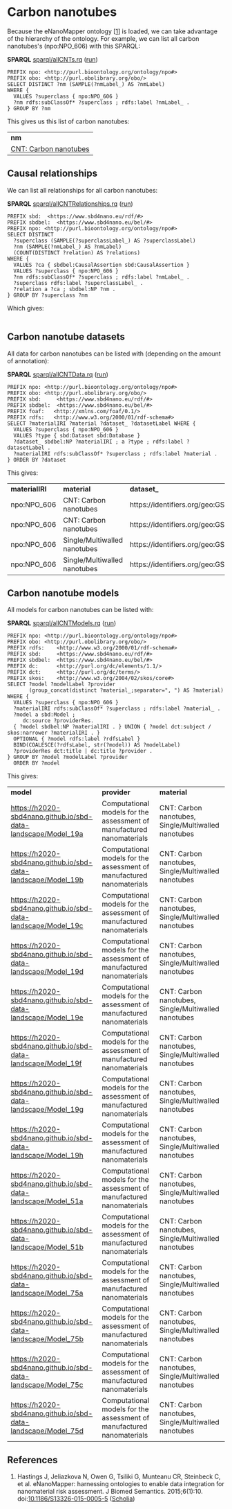 <!--- THIS FILE IS AUTOGENERATED. DO NOT EDIT IT. -->

# Carbon nanotubes

Because the eNanoMapper ontology [<a href="#citeref1">1</a>] is loaded, we can take advantage of the
hierarchy of the ontology. For example, we can list all <a name="tp1">carbon nanotubes</a>'s (npo:NPO_606)
with this SPARQL:

**SPARQL** [sparql/allCNTs.rq](sparql/allCNTs.code.html) ([run](https://sbd4nanolandscape.rdf.bigcat-bioinformatics.org/?q=PREFIX%20npo%3A%20%3Chttp%3A%2F%2Fpurl.bioontology.org%2Fontology%2Fnpo%23%3E%0APREFIX%20obo%3A%20%3Chttp%3A%2F%2Fpurl.obolibrary.org%2Fobo%2F%3E%0A%0ASELECT%20DISTINCT%20%3Fnm%20%28SAMPLE%28%3FnmLabel_%29%20AS%20%3FnmLabel%29%0AWHERE%20%7B%0A%20%20VALUES%20%3Fsuperclass%20%7B%20npo%3ANPO_606%20%7D%0A%20%20%3Fnm%20rdfs%3AsubClassOf*%20%3Fsuperclass%20%3B%20rdfs%3Alabel%20%3FnmLabel_%20.%0A%7D%20GROUP%20BY%20%3Fnm%0A))
```sparql
PREFIX npo: <http://purl.bioontology.org/ontology/npo#>
PREFIX obo: <http://purl.obolibrary.org/obo/>
SELECT DISTINCT ?nm (SAMPLE(?nmLabel_) AS ?nmLabel)
WHERE {
  VALUES ?superclass { npo:NPO_606 }
  ?nm rdfs:subClassOf* ?superclass ; rdfs:label ?nmLabel_ .
} GROUP BY ?nm
```

This gives us this list of carbon nanotubes:

<table>
  <tr>
    <td><b>nm</b></td>
  </tr>
  <tr>
    <td><a href="http://purl.bioontology.org/ontology/npo#NPO_606">CNT: Carbon nanotubes</a></td>
  </tr>
</table>

## Causal relationships

We can list all relationships for all carbon nanotubes:

**SPARQL** [sparql/allCNTRelationships.rq](sparql/allCNTRelationships.code.html) ([run](https://sbd4nanolandscape.rdf.bigcat-bioinformatics.org/?q=PREFIX%20sbd%3A%20%20%3Chttps%3A%2F%2Fwww.sbd4nano.eu%2Frdf%2F%23%3E%0APREFIX%20sbdbel%3A%20%20%3Chttps%3A%2F%2Fwww.sbd4nano.eu%2Fbel%2F%23%3E%0APREFIX%20npo%3A%20%3Chttp%3A%2F%2Fpurl.bioontology.org%2Fontology%2Fnpo%23%3E%0A%0ASELECT%20DISTINCT%0A%20%20%3Fsuperclass%20%28SAMPLE%28%3FsuperclassLabel_%29%20AS%20%3FsuperclassLabel%29%0A%20%20%3Fnm%20%28SAMPLE%28%3FnmLabel_%29%20AS%20%3FnmLabel%29%0A%20%20%28COUNT%28DISTINCT%20%3Frelation%29%20AS%20%3Frelations%29%0AWHERE%20%7B%0A%20%20VALUES%20%3Fca%20%7B%20sbdbel%3ACausalAssertion%20sbd%3ACausalAssertion%20%7D%0A%20%20VALUES%20%3Fsuperclass%20%7B%20npo%3ANPO_606%20%7D%0A%20%20%3Fnm%20rdfs%3AsubClassOf*%20%3Fsuperclass%20%3B%20rdfs%3Alabel%20%3FnmLabel_%20.%0A%20%20%3Fsuperclass%20rdfs%3Alabel%20%3FsuperclassLabel_%20.%0A%20%20%3Frelation%20a%20%3Fca%20%3B%20sbdbel%3ANP%20%3Fnm%20.%0A%7D%20GROUP%20BY%20%3Fsuperclass%20%3Fnm%0A))
```sparql
PREFIX sbd:  <https://www.sbd4nano.eu/rdf/#>
PREFIX sbdbel:  <https://www.sbd4nano.eu/bel/#>
PREFIX npo: <http://purl.bioontology.org/ontology/npo#>
SELECT DISTINCT
  ?superclass (SAMPLE(?superclassLabel_) AS ?superclassLabel)
  ?nm (SAMPLE(?nmLabel_) AS ?nmLabel)
  (COUNT(DISTINCT ?relation) AS ?relations)
WHERE {
  VALUES ?ca { sbdbel:CausalAssertion sbd:CausalAssertion }
  VALUES ?superclass { npo:NPO_606 }
  ?nm rdfs:subClassOf* ?superclass ; rdfs:label ?nmLabel_ .
  ?superclass rdfs:label ?superclassLabel_ .
  ?relation a ?ca ; sbdbel:NP ?nm .
} GROUP BY ?superclass ?nm
```

Which gives:

<table>
  <tr>
  </tr>
</table>

## Carbon nanotube datasets

All data for carbon nanotubes can be listed with (depending on the amount of annotation):

**SPARQL** [sparql/allCNTData.rq](sparql/allCNTData.code.html) ([run](https://sbd4nanolandscape.rdf.bigcat-bioinformatics.org/?q=PREFIX%20npo%3A%20%3Chttp%3A%2F%2Fpurl.bioontology.org%2Fontology%2Fnpo%23%3E%0APREFIX%20obo%3A%20%3Chttp%3A%2F%2Fpurl.obolibrary.org%2Fobo%2F%3E%0APREFIX%20sbd%3A%20%20%20%20%20%3Chttps%3A%2F%2Fwww.sbd4nano.eu%2Frdf%2F%23%3E%0APREFIX%20sbdbel%3A%20%20%3Chttps%3A%2F%2Fwww.sbd4nano.eu%2Fbel%2F%23%3E%0APREFIX%20foaf%3A%20%20%20%3Chttp%3A%2F%2Fxmlns.com%2Ffoaf%2F0.1%2F%3E%20%0APREFIX%20rdfs%3A%20%20%20%3Chttp%3A%2F%2Fwww.w3.org%2F2000%2F01%2Frdf-schema%23%3E%20%0A%0ASELECT%20%3FmaterialIRI%20%3Fmaterial%20%3Fdataset_%20%3FdatasetLabel%20WHERE%20%7B%0A%20%20VALUES%20%3Fsuperclass%20%7B%20npo%3ANPO_606%20%7D%0A%20%20VALUES%20%3Ftype%20%7B%20sbd%3ADataset%20sbd%3ADatabase%20%7D%0A%20%20%3Fdataset_%20sbdbel%3ANP%20%3FmaterialIRI%20%3B%20a%20%3Ftype%20%3B%20rdfs%3Alabel%20%3FdatasetLabel%20.%0A%20%20%3FmaterialIRI%20rdfs%3AsubClassOf*%20%3Fsuperclass%20%3B%20rdfs%3Alabel%20%3Fmaterial%20.%0A%7D%20ORDER%20BY%20%3Fdataset%0A))
```sparql
PREFIX npo: <http://purl.bioontology.org/ontology/npo#>
PREFIX obo: <http://purl.obolibrary.org/obo/>
PREFIX sbd:     <https://www.sbd4nano.eu/rdf/#>
PREFIX sbdbel:  <https://www.sbd4nano.eu/bel/#>
PREFIX foaf:   <http://xmlns.com/foaf/0.1/> 
PREFIX rdfs:   <http://www.w3.org/2000/01/rdf-schema#> 
SELECT ?materialIRI ?material ?dataset_ ?datasetLabel WHERE {
  VALUES ?superclass { npo:NPO_606 }
  VALUES ?type { sbd:Dataset sbd:Database }
  ?dataset_ sbdbel:NP ?materialIRI ; a ?type ; rdfs:label ?datasetLabel .
  ?materialIRI rdfs:subClassOf* ?superclass ; rdfs:label ?material .
} ORDER BY ?dataset
```

This gives:

<table>
  <tr>
    <td><b>materialIRI</b></td>
    <td><b>material</b></td>
    <td><b>dataset_</b></td>
  </tr>
  <tr>
    <td>npo:NPO_606</td>
    <td>CNT: Carbon nanotubes</td>
    <td>https://identifiers.org/geo:GSE156660</td>
  </tr>
  <tr>
    <td>npo:NPO_606</td>
    <td>CNT: Carbon nanotubes</td>
    <td>https://identifiers.org/geo:GSE156666</td>
  </tr>
  <tr>
    <td>npo:NPO_606</td>
    <td>Single/Multiwalled nanotubes</td>
    <td>https://identifiers.org/geo:GSE156660</td>
  </tr>
  <tr>
    <td>npo:NPO_606</td>
    <td>Single/Multiwalled nanotubes</td>
    <td>https://identifiers.org/geo:GSE156666</td>
  </tr>
</table>

## Carbon nanotube models

All models for carbon nanotubes can be listed with:

**SPARQL** [sparql/allCNTModels.rq](sparql/allCNTModels.code.html) ([run](https://sbd4nanolandscape.rdf.bigcat-bioinformatics.org/?q=PREFIX%20npo%3A%20%3Chttp%3A%2F%2Fpurl.bioontology.org%2Fontology%2Fnpo%23%3E%0APREFIX%20obo%3A%20%3Chttp%3A%2F%2Fpurl.obolibrary.org%2Fobo%2F%3E%0APREFIX%20rdfs%3A%20%20%20%20%3Chttp%3A%2F%2Fwww.w3.org%2F2000%2F01%2Frdf-schema%23%3E%0APREFIX%20sbd%3A%20%20%20%20%20%3Chttps%3A%2F%2Fwww.sbd4nano.eu%2Frdf%2F%23%3E%0APREFIX%20sbdbel%3A%20%20%3Chttps%3A%2F%2Fwww.sbd4nano.eu%2Fbel%2F%23%3E%0APREFIX%20dc%3A%20%20%20%20%20%20%3Chttp%3A%2F%2Fpurl.org%2Fdc%2Felements%2F1.1%2F%3E%0APREFIX%20dct%3A%20%20%20%20%20%3Chttp%3A%2F%2Fpurl.org%2Fdc%2Fterms%2F%3E%0APREFIX%20skos%3A%20%20%20%20%3Chttp%3A%2F%2Fwww.w3.org%2F2004%2F02%2Fskos%2Fcore%23%3E%0ASELECT%20%3Fmodel%20%3FmodelLabel%20%3Fprovider%0A%20%20%20%20%20%20%20%28group_concat%28distinct%20%3Fmaterial_%3Bseparator%3D%22%2C%20%22%29%20AS%20%3Fmaterial%29%0AWHERE%20%7B%0A%20%20VALUES%20%3Fsuperclass%20%7B%20npo%3ANPO_606%20%7D%0A%20%20%3FmaterialIRI%20rdfs%3AsubClassOf*%20%3Fsuperclass%20%3B%20rdfs%3Alabel%20%3Fmaterial_%20.%0A%20%20%3Fmodel%20a%20sbd%3AModel%20%3B%0A%20%20%20%20%20dc%3Asource%20%3FproviderRes.%0A%20%20%7B%20%3Fmodel%20sbdbel%3ANP%20%3FmaterialIRI%20.%20%7D%20UNION%20%7B%20%3Fmodel%20dct%3Asubject%20%2F%20skos%3Anarrower%20%3FmaterialIRI%20.%20%7D%0A%20%20OPTIONAL%20%7B%20%3Fmodel%20rdfs%3Alabel%20%3FrdfsLabel%20%7D%0A%20%20BIND%28COALESCE%28%3FrdfsLabel%2C%20str%28%3Fmodel%29%29%20AS%20%3FmodelLabel%29%0A%20%20%3FproviderRes%20dct%3Atitle%20%7C%20dc%3Atitle%20%3Fprovider%20.%0A%7D%20GROUP%20BY%20%3Fmodel%20%3FmodelLabel%20%3Fprovider%0A%20%20ORDER%20BY%20%3Fmodel%0A))
```sparql
PREFIX npo: <http://purl.bioontology.org/ontology/npo#>
PREFIX obo: <http://purl.obolibrary.org/obo/>
PREFIX rdfs:    <http://www.w3.org/2000/01/rdf-schema#>
PREFIX sbd:     <https://www.sbd4nano.eu/rdf/#>
PREFIX sbdbel:  <https://www.sbd4nano.eu/bel/#>
PREFIX dc:      <http://purl.org/dc/elements/1.1/>
PREFIX dct:     <http://purl.org/dc/terms/>
PREFIX skos:    <http://www.w3.org/2004/02/skos/core#>
SELECT ?model ?modelLabel ?provider
       (group_concat(distinct ?material_;separator=", ") AS ?material)
WHERE {
  VALUES ?superclass { npo:NPO_606 }
  ?materialIRI rdfs:subClassOf* ?superclass ; rdfs:label ?material_ .
  ?model a sbd:Model ;
     dc:source ?providerRes.
  { ?model sbdbel:NP ?materialIRI . } UNION { ?model dct:subject / skos:narrower ?materialIRI . }
  OPTIONAL { ?model rdfs:label ?rdfsLabel }
  BIND(COALESCE(?rdfsLabel, str(?model)) AS ?modelLabel)
  ?providerRes dct:title | dc:title ?provider .
} GROUP BY ?model ?modelLabel ?provider
  ORDER BY ?model
```

This gives:

<table>
  <tr>
    <td><b>model</b></td>
    <td><b>provider</b></td>
    <td><b>material</b></td>
  </tr>
  <tr>
    <td><a href="https://h2020-sbd4nano.github.io/sbd-data-landscape/Model_19a">https://h2020-sbd4nano.github.io/sbd-data-landscape/Model_19a</a></td>
    <td>Computational models for the assessment of manufactured nanomaterials</td>
    <td>CNT: Carbon nanotubes, Single/Multiwalled nanotubes</td>
  </tr>
  <tr>
    <td><a href="https://h2020-sbd4nano.github.io/sbd-data-landscape/Model_19b">https://h2020-sbd4nano.github.io/sbd-data-landscape/Model_19b</a></td>
    <td>Computational models for the assessment of manufactured nanomaterials</td>
    <td>CNT: Carbon nanotubes, Single/Multiwalled nanotubes</td>
  </tr>
  <tr>
    <td><a href="https://h2020-sbd4nano.github.io/sbd-data-landscape/Model_19c">https://h2020-sbd4nano.github.io/sbd-data-landscape/Model_19c</a></td>
    <td>Computational models for the assessment of manufactured nanomaterials</td>
    <td>CNT: Carbon nanotubes, Single/Multiwalled nanotubes</td>
  </tr>
  <tr>
    <td><a href="https://h2020-sbd4nano.github.io/sbd-data-landscape/Model_19d">https://h2020-sbd4nano.github.io/sbd-data-landscape/Model_19d</a></td>
    <td>Computational models for the assessment of manufactured nanomaterials</td>
    <td>CNT: Carbon nanotubes, Single/Multiwalled nanotubes</td>
  </tr>
  <tr>
    <td><a href="https://h2020-sbd4nano.github.io/sbd-data-landscape/Model_19e">https://h2020-sbd4nano.github.io/sbd-data-landscape/Model_19e</a></td>
    <td>Computational models for the assessment of manufactured nanomaterials</td>
    <td>CNT: Carbon nanotubes, Single/Multiwalled nanotubes</td>
  </tr>
  <tr>
    <td><a href="https://h2020-sbd4nano.github.io/sbd-data-landscape/Model_19f">https://h2020-sbd4nano.github.io/sbd-data-landscape/Model_19f</a></td>
    <td>Computational models for the assessment of manufactured nanomaterials</td>
    <td>CNT: Carbon nanotubes, Single/Multiwalled nanotubes</td>
  </tr>
  <tr>
    <td><a href="https://h2020-sbd4nano.github.io/sbd-data-landscape/Model_19g">https://h2020-sbd4nano.github.io/sbd-data-landscape/Model_19g</a></td>
    <td>Computational models for the assessment of manufactured nanomaterials</td>
    <td>CNT: Carbon nanotubes, Single/Multiwalled nanotubes</td>
  </tr>
  <tr>
    <td><a href="https://h2020-sbd4nano.github.io/sbd-data-landscape/Model_19h">https://h2020-sbd4nano.github.io/sbd-data-landscape/Model_19h</a></td>
    <td>Computational models for the assessment of manufactured nanomaterials</td>
    <td>CNT: Carbon nanotubes, Single/Multiwalled nanotubes</td>
  </tr>
  <tr>
    <td><a href="https://h2020-sbd4nano.github.io/sbd-data-landscape/Model_51a">https://h2020-sbd4nano.github.io/sbd-data-landscape/Model_51a</a></td>
    <td>Computational models for the assessment of manufactured nanomaterials</td>
    <td>CNT: Carbon nanotubes, Single/Multiwalled nanotubes</td>
  </tr>
  <tr>
    <td><a href="https://h2020-sbd4nano.github.io/sbd-data-landscape/Model_51b">https://h2020-sbd4nano.github.io/sbd-data-landscape/Model_51b</a></td>
    <td>Computational models for the assessment of manufactured nanomaterials</td>
    <td>CNT: Carbon nanotubes, Single/Multiwalled nanotubes</td>
  </tr>
  <tr>
    <td><a href="https://h2020-sbd4nano.github.io/sbd-data-landscape/Model_75a">https://h2020-sbd4nano.github.io/sbd-data-landscape/Model_75a</a></td>
    <td>Computational models for the assessment of manufactured nanomaterials</td>
    <td>CNT: Carbon nanotubes, Single/Multiwalled nanotubes</td>
  </tr>
  <tr>
    <td><a href="https://h2020-sbd4nano.github.io/sbd-data-landscape/Model_75b">https://h2020-sbd4nano.github.io/sbd-data-landscape/Model_75b</a></td>
    <td>Computational models for the assessment of manufactured nanomaterials</td>
    <td>CNT: Carbon nanotubes, Single/Multiwalled nanotubes</td>
  </tr>
  <tr>
    <td><a href="https://h2020-sbd4nano.github.io/sbd-data-landscape/Model_75c">https://h2020-sbd4nano.github.io/sbd-data-landscape/Model_75c</a></td>
    <td>Computational models for the assessment of manufactured nanomaterials</td>
    <td>CNT: Carbon nanotubes, Single/Multiwalled nanotubes</td>
  </tr>
  <tr>
    <td><a href="https://h2020-sbd4nano.github.io/sbd-data-landscape/Model_75d">https://h2020-sbd4nano.github.io/sbd-data-landscape/Model_75d</a></td>
    <td>Computational models for the assessment of manufactured nanomaterials</td>
    <td>CNT: Carbon nanotubes, Single/Multiwalled nanotubes</td>
  </tr>
</table>

## References

1. <a name="citeref1"></a>Hastings J, Jeliazkova N, Owen G, Tsiliki G, Munteanu CR, Steinbeck C, et al. eNanoMapper: harnessing ontologies to enable data integration for nanomaterial risk assessment. J Biomed Semantics. 2015;6(1):10.  doi:[10.1186/S13326-015-0005-5](https://doi.org/10.1186/S13326-015-0005-5) ([Scholia](https://scholia.toolforge.org/doi/10.1186/S13326-015-0005-5))

